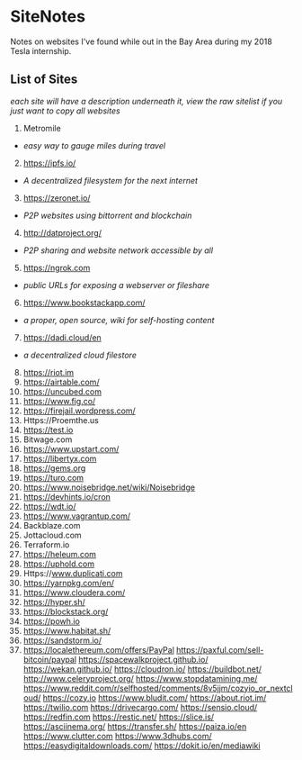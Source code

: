 # SiteNotes
Notes on websites I've found while out in the Bay Area during my 2018 Tesla internship.

## List of Sites
*each site will have a description underneath it, view the raw sitelist if you just want to copy all websites*

1. Metromile
  * *easy way to gauge miles during travel*
2. https://ipfs.io/
  * *A decentralized filesystem for the next internet*
3. https://zeronet.io/
  * *P2P websites using bittorrent and blockchain*
4. http://datproject.org/
  * *P2P sharing and website network accessible by all*
5. https://ngrok.com
  * *public URLs for exposing a webserver or fileshare*
6. https://www.bookstackapp.com/
  * *a proper, open source, wiki for self-hosting content*
7. https://dadi.cloud/en
  * *a decentralized cloud filestore*
8. https://riot.im
9. https://airtable.com/
10. https://uncubed.com
11. https://www.fig.co/ 
12. https://firejail.wordpress.com/
13. Https://Proemthe.us
14. https://test.io
15. Bitwage.com
16. https://www.upstart.com/
17. https://libertyx.com
18. https://gems.org
19. https://turo.com
20. https://www.noisebridge.net/wiki/Noisebridge 
22. https://devhints.io/cron
23. https://wdt.io/
24. https://www.vagrantup.com/
25. Backblaze.com
26. Jottacloud.com
27. Terraform.io
28. https://heleum.com
29. https://uphold.com
30. Https://www.duplicati.com 
31. https://yarnpkg.com/en/ 
32. https://www.cloudera.com/
33. https://hyper.sh/
34. https://blockstack.org/
34. https://powh.io
35. https://www.habitat.sh/
36. https://sandstorm.io/
37. https://localethereum.com/offers/PayPal
https://paxful.com/sell-bitcoin/paypal
https://spacewalkproject.github.io/
https://wekan.github.io/
https://cloudron.io/
https://buildbot.net/
http://www.celeryproject.org/
https://www.stopdatamining.me/
https://www.reddit.com/r/selfhosted/comments/8v5jjm/cozyio_or_nextcloud/
https://cozy.io 
https://www.bludit.com/
https://about.riot.im/
https://twilio.com
https://drivecargo.com/
https://sensio.cloud/
https://redfin.com
https://restic.net/
https://slice.is/
https://asciinema.org/
https://transfer.sh/
https://paiza.io/en
https://www.clutter.com
https://www.3dhubs.com/
https://easydigitaldownloads.com/
https://dokit.io/en/mediawiki
